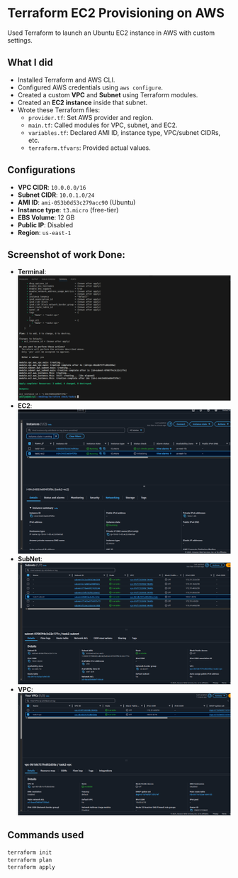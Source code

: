 # Terraform EC2 Provisioning on AWS

Used Terraform to launch an Ubuntu EC2 instance in AWS with custom settings.

## What I did

- Installed Terraform and AWS CLI.
- Configured AWS credentials using `aws configure`.
- Created a custom **VPC** and **Subnet** using Terraform modules.
- Created an **EC2 instance** inside that subnet.
- Wrote these Terraform files:
  - `provider.tf`: Set AWS provider and region.
  - `main.tf`: Called modules for VPC, subnet, and EC2.
  - `variables.tf`: Declared AMI ID, instance type, VPC/subnet CIDRs, etc.
  - `terraform.tfvars`: Provided actual values.

## Configurations

- **VPC CIDR**: `10.0.0.0/16`
- **Subnet CIDR**: `10.0.1.0/24`
- **AMI ID**: `ami-053b0d53c279acc90` (Ubuntu)
- **Instance type**: `t3.micro` (free-tier)
- **EBS Volume**: 12 GB
- **Public IP**: Disabled
- **Region**: `us-east-1`



## Screenshot of work Done:
 - **Terminal**: ![Architecture Diagram](./assests/Screenshot%20from%202025-05-04%2014-39-49.png)
 - **EC2**: ![Architecture Diagram](./assests/Screenshot%20from%202025-05-04%2014-40-34.png)
 - **SubNet**: ![Architecture Diagram](./assests/Screenshot%20from%202025-05-04%2014-41-12.png)
 - **VPC**: ![Architecture Diagram](./assests/Screenshot%20from%202025-05-04%2014-41-41.png)

## Commands used

```bash
terraform init
terraform plan
terraform apply


